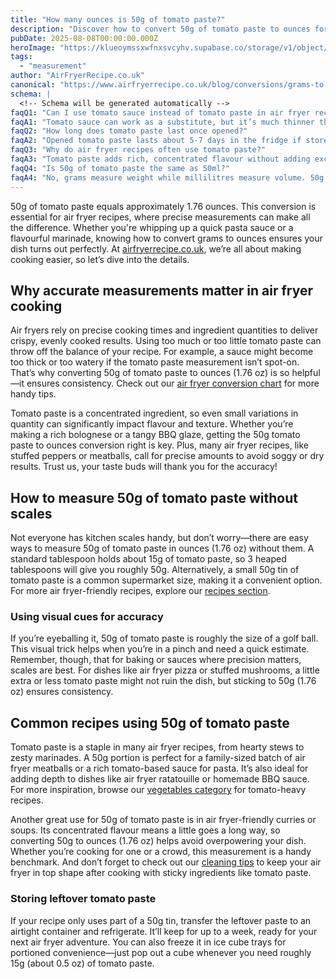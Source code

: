 ```yaml
---
title: "How many ounces is 50g of tomato paste?"
description: "Discover how to convert 50g of tomato paste to ounces for perfect air fryer recipes. Get accurate measurements and cooking tips here!"
pubDate: 2025-08-08T00:00:00.000Z
heroImage: "https://klueoymssxwfnxsvcyhv.supabase.co/storage/v1/object/public/Shmucket/how-many-ounces-is-50g-tomato-paste.webp"
tags:
  - "measurement"
author: "AirFryerRecipe.co.uk"
canonical: "https://www.airfryerrecipe.co.uk/blog/conversions/grams-to-ounces/how-many-ounces-is-50g-tomato-paste"
schema: |
  <!-- Schema will be generated automatically -->
faqQ1: "Can I use tomato sauce instead of tomato paste in air fryer recipes?"
faqA1: "Tomato sauce can work as a substitute, but it’s much thinner than tomato paste. For every 50g (1.76 oz) of tomato paste, you’d need about 100g of tomato sauce and should reduce other liquids in the recipe. Keep in mind the flavour will be less concentrated."
faqQ2: "How long does tomato paste last once opened?"
faqA2: "Opened tomato paste lasts about 5-7 days in the fridge if stored in an airtight container. For longer storage, freeze it in portions—it’ll keep for up to 3 months. Always check for mould or off smells before using."
faqQ3: "Why do air fryer recipes often use tomato paste?"
faqA3: "Tomato paste adds rich, concentrated flavour without adding excess moisture, which is perfect for air fryer cooking where crispiness is key. Its thickness also helps coatings and marinades stick better to foods like chicken or vegetables."
faqQ4: "Is 50g of tomato paste the same as 50ml?"
faqA4: "No, grams measure weight while millilitres measure volume. 50g of tomato paste is roughly 45ml due to its dense texture. For accuracy in air fryer recipes, always weigh ingredients like tomato paste rather than using volume measures."
---
```

<p>50g of tomato paste equals approximately 1.76 ounces. This conversion is essential for air fryer recipes, where precise measurements can make all the difference. Whether you're whipping up a quick pasta sauce or a flavourful marinade, knowing how to convert grams to ounces ensures your dish turns out perfectly. At <a href=https://www.airfryerrecipe.co.uk>airfryerrecipe.co.uk</a>, we’re all about making cooking easier, so let’s dive into the details.</p>  

<h2>Why accurate measurements matter in air fryer cooking</h2>  
<p>Air fryers rely on precise cooking times and ingredient quantities to deliver crispy, evenly cooked results. Using too much or too little tomato paste can throw off the balance of your recipe. For example, a sauce might become too thick or too watery if the tomato paste measurement isn’t spot-on. That’s why converting 50g of tomato paste to ounces (1.76 oz) is so helpful—it ensures consistency. Check out our <a href=https://www.airfryerrecipe.co.uk/air-fryer-conversion-chart>air fryer conversion chart</a> for more handy tips.</p>  

<p>Tomato paste is a concentrated ingredient, so even small variations in quantity can significantly impact flavour and texture. Whether you’re making a rich bolognese or a tangy BBQ glaze, getting the 50g tomato paste to ounces conversion right is key. Plus, many air fryer recipes, like stuffed peppers or meatballs, call for precise amounts to avoid soggy or dry results. Trust us, your taste buds will thank you for the accuracy!</p>  

<h2>How to measure 50g of tomato paste without scales</h2>  
<p>Not everyone has kitchen scales handy, but don’t worry—there are easy ways to measure 50g of tomato paste in ounces (1.76 oz) without them. A standard tablespoon holds about 15g of tomato paste, so 3 heaped tablespoons will give you roughly 50g. Alternatively, a small 50g tin of tomato paste is a common supermarket size, making it a convenient option. For more air fryer-friendly recipes, explore our <a href=https://www.airfryerrecipe.co.uk/recipes>recipes section</a>.</p>  

<h3>Using visual cues for accuracy</h3>  
<p>If you’re eyeballing it, 50g of tomato paste is roughly the size of a golf ball. This visual trick helps when you’re in a pinch and need a quick estimate. Remember, though, that for baking or sauces where precision matters, scales are best. For dishes like air fryer pizza or stuffed mushrooms, a little extra or less tomato paste might not ruin the dish, but sticking to 50g (1.76 oz) ensures consistency.</p>  

<h2>Common recipes using 50g of tomato paste</h2>  
<p>Tomato paste is a staple in many air fryer recipes, from hearty stews to zesty marinades. A 50g portion is perfect for a family-sized batch of air fryer meatballs or a rich tomato-based sauce for pasta. It’s also ideal for adding depth to dishes like air fryer ratatouille or homemade BBQ sauce. For more inspiration, browse our <a href=https://www.airfryerrecipe.co.uk/recipe-category/vegetables>vegetables category</a> for tomato-heavy recipes.</p>  

<p>Another great use for 50g of tomato paste is in air fryer-friendly curries or soups. Its concentrated flavour means a little goes a long way, so converting 50g to ounces (1.76 oz) helps avoid overpowering your dish. Whether you’re cooking for one or a crowd, this measurement is a handy benchmark. And don’t forget to check out our <a href=https://www.airfryerrecipe.co.uk/air-fryer-cleaner>cleaning tips</a> to keep your air fryer in top shape after cooking with sticky ingredients like tomato paste.</p>  

<h3>Storing leftover tomato paste</h3>  
<p>If your recipe only uses part of a 50g tin, transfer the leftover paste to an airtight container and refrigerate. It’ll keep for up to a week, ready for your next air fryer adventure. You can also freeze it in ice cube trays for portioned convenience—just pop out a cube whenever you need roughly 15g (about 0.5 oz) of tomato paste.</p>
